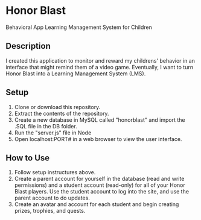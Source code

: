 # Honor Blast
Behavioral App Learning Management System for Children

## Description
I created this application to monitor and reward my childrens' behavior in an interface that might remind them of a video game. Eventually, I want to turn Honor Blast into a Learning Management System (LMS).

## Setup
1. Clone or download this repository.
2. Extract the contents of the repository.
3. Create a new database in MySQL called "honorblast" and import the .SQL file in the DB folder.
4. Run the "server.js" file in Node
5. Open localhost:PORT# in a web browser to view the user interface.

## How to Use
1. Follow setup instructures above.
2. Create a parent account for yourself in the database (read and write permissions) and a student account (read-only) for all of your Honor Blast players. Use the student account to log into the site, and use the parent account to do updates.
3. Create an avatar and account for each student and begin creating prizes, trophies, and quests.
